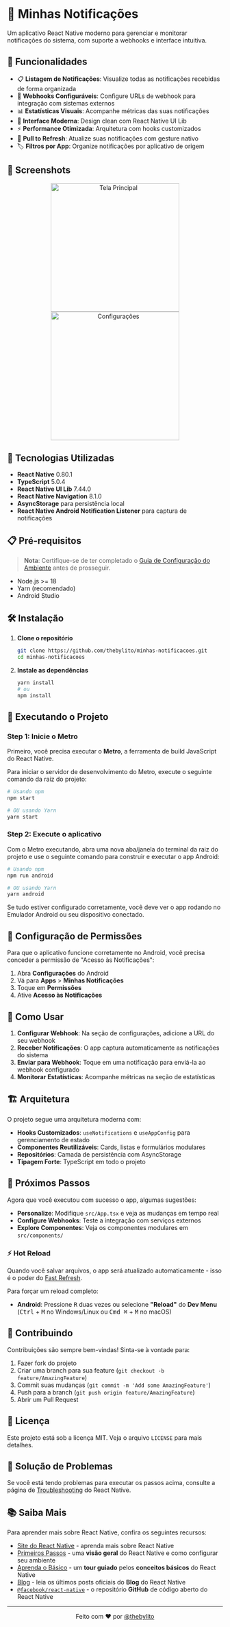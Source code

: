 # 📱 Minhas Notificações

Um aplicativo React Native moderno para gerenciar e monitorar notificações do sistema, com suporte a webhooks e interface intuitiva.

## 🌟 Funcionalidades

- 📋 **Listagem de Notificações**: Visualize todas as notificações recebidas de forma organizada
- 🔗 **Webhooks Configuráveis**: Configure URLs de webhook para integração com sistemas externos
- 📊 **Estatísticas Visuais**: Acompanhe métricas das suas notificações
- 🎨 **Interface Moderna**: Design clean com React Native UI Lib
- ⚡ **Performance Otimizada**: Arquitetura com hooks customizados
- 🔄 **Pull to Refresh**: Atualize suas notificações com gesture nativo
- 🏷️ **Filtros por App**: Organize notificações por aplicativo de origem

## 📸 Screenshots

<div align="center">
  <img src="./doc/image.png" alt="Tela Principal" width="300" />
  <img src="./doc/image2.png" alt="Configurações" width="300" />
</div>

## 🚀 Tecnologias Utilizadas

- **React Native** 0.80.1
- **TypeScript** 5.0.4
- **React Native UI Lib** 7.44.0
- **React Native Navigation** 8.1.0
- **AsyncStorage** para persistência local
- **React Native Android Notification Listener** para captura de notificações

## 📋 Pré-requisitos

> **Nota**: Certifique-se de ter completado o [Guia de Configuração do Ambiente](https://reactnative.dev/docs/set-up-your-environment) antes de prosseguir.

- Node.js >= 18
- Yarn (recomendado)
- Android Studio

## 🛠 Instalação

1. **Clone o repositório**
   ```bash
   git clone https://github.com/thebylito/minhas-notificacoes.git
   cd minhas-notificacoes
   ```

2. **Instale as dependências**
   ```bash
   yarn install
   # ou
   npm install
   ```

## 🚀 Executando o Projeto

### Step 1: Inicie o Metro

Primeiro, você precisa executar o **Metro**, a ferramenta de build JavaScript do React Native.

Para iniciar o servidor de desenvolvimento do Metro, execute o seguinte comando da raiz do projeto:

```bash
# Usando npm
npm start

# OU usando Yarn
yarn start
```

### Step 2: Execute o aplicativo

Com o Metro executando, abra uma nova aba/janela do terminal da raiz do projeto e use o seguinte comando para construir e executar o app Android:

```bash
# Usando npm
npm run android

# OU usando Yarn
yarn android
```

Se tudo estiver configurado corretamente, você deve ver o app rodando no Emulador Android ou seu dispositivo conectado.

## 🔧 Configuração de Permissões

Para que o aplicativo funcione corretamente no Android, você precisa conceder a permissão de "Acesso às Notificações":

1. Abra **Configurações** do Android
2. Vá para **Apps** > **Minhas Notificações**
3. Toque em **Permissões**
4. Ative **Acesso às Notificações**

## 📝 Como Usar

1. **Configurar Webhook**: Na seção de configurações, adicione a URL do seu webhook
2. **Receber Notificações**: O app captura automaticamente as notificações do sistema
3. **Enviar para Webhook**: Toque em uma notificação para enviá-la ao webhook configurado
4. **Monitorar Estatísticas**: Acompanhe métricas na seção de estatísticas

## 🏗 Arquitetura

O projeto segue uma arquitetura moderna com:

- **Hooks Customizados**: `useNotifications` e `useAppConfig` para gerenciamento de estado
- **Componentes Reutilizáveis**: Cards, listas e formulários modulares
- **Repositórios**: Camada de persistência com AsyncStorage
- **Tipagem Forte**: TypeScript em todo o projeto

## 🎯 Próximos Passos

Agora que você executou com sucesso o app, algumas sugestões:

- **Personalize**: Modifique `src/App.tsx` e veja as mudanças em tempo real
- **Configure Webhooks**: Teste a integração com serviços externos
- **Explore Componentes**: Veja os componentes modulares em `src/components/`

### ⚡ Hot Reload

Quando você salvar arquivos, o app será atualizado automaticamente - isso é o poder do [Fast Refresh](https://reactnative.dev/docs/fast-refresh).

Para forçar um reload completo:

- **Android**: Pressione <kbd>R</kbd> duas vezes ou selecione **"Reload"** do **Dev Menu** (<kbd>Ctrl</kbd> + <kbd>M</kbd> no Windows/Linux ou <kbd>Cmd ⌘</kbd> + <kbd>M</kbd> no macOS)

## 🤝 Contribuindo

Contribuições são sempre bem-vindas! Sinta-se à vontade para:

1. Fazer fork do projeto
2. Criar uma branch para sua feature (`git checkout -b feature/AmazingFeature`)
3. Commit suas mudanças (`git commit -m 'Add some AmazingFeature'`)
4. Push para a branch (`git push origin feature/AmazingFeature`)
5. Abrir um Pull Request

## 📄 Licença

Este projeto está sob a licença MIT. Veja o arquivo `LICENSE` para mais detalhes.

## 🔧 Solução de Problemas

Se você está tendo problemas para executar os passos acima, consulte a página de [Troubleshooting](https://reactnative.dev/docs/troubleshooting) do React Native.

## 📚 Saiba Mais

Para aprender mais sobre React Native, confira os seguintes recursos:

- [Site do React Native](https://reactnative.dev) - aprenda mais sobre React Native
- [Primeiros Passos](https://reactnative.dev/docs/environment-setup) - uma **visão geral** do React Native e como configurar seu ambiente
- [Aprenda o Básico](https://reactnative.dev/docs/getting-started) - um **tour guiado** pelos **conceitos básicos** do React Native
- [Blog](https://reactnative.dev/blog) - leia os últimos posts oficiais do **Blog** do React Native
- [`@facebook/react-native`](https://github.com/facebook/react-native) - o repositório **GitHub** de código aberto do React Native

---

<div align="center">
  Feito com ❤️ por <a href="https://github.com/thebylito">@thebylito</a>
</div>
